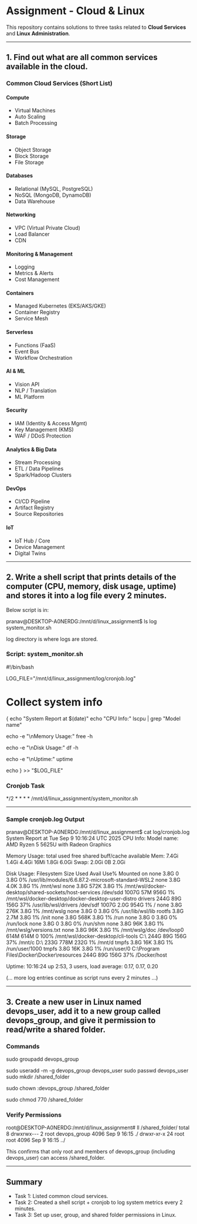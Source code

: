 # Assignment - Cloud & Linux

This repository contains solutions to three tasks related to **Cloud Services** and **Linux Administration**.

---

## 1. Find out what are all common services available in the cloud.

### Common Cloud Services (Short List)

#### Compute
- Virtual Machines
- Auto Scaling
- Batch Processing

#### Storage
- Object Storage
- Block Storage
- File Storage

#### Databases
- Relational (MySQL, PostgreSQL)
- NoSQL (MongoDB, DynamoDB)
- Data Warehouse

#### Networking
- VPC (Virtual Private Cloud)
- Load Balancer
- CDN

#### Monitoring & Management
- Logging
- Metrics & Alerts
- Cost Management

#### Containers
- Managed Kubernetes (EKS/AKS/GKE)
- Container Registry
- Service Mesh

#### Serverless
- Functions (FaaS)
- Event Bus
- Workflow Orchestration

#### AI & ML
- Vision API
- NLP / Translation
- ML Platform

#### Security
- IAM (Identity & Access Mgmt)
- Key Management (KMS)
- WAF / DDoS Protection

#### Analytics & Big Data
- Stream Processing
- ETL / Data Pipelines
- Spark/Hadoop Clusters

#### DevOps
- CI/CD Pipeline
- Artifact Registry
- Source Repositories

#### IoT
- IoT Hub / Core
- Device Management
- Digital Twins

---

## 2. Write a shell script that prints details of the computer (CPU, memory, disk usage, uptime) and stores it into a log file every 2 minutes.

Below script is in:

pranav@DESKTOP-A0NERDG:/mnt/d/linux_assignment$ ls
log  system_monitor.sh

log directory is where logs are stored.

### Script: system_monitor.sh

#!/bin/bash

LOG_FILE="/mnt/d/linux_assignment/log/cronjob.log"

# Collect system info
{
  echo "System Report at $(date)"
  echo "CPU Info:"
  lscpu | grep "Model name"

  echo -e "\nMemory Usage:"
  free -h

  echo -e "\nDisk Usage:"
  df -h

  echo -e "\nUptime:"
  uptime

  echo
} >> "$LOG_FILE"

### Cronjob Task

*/2 * * * * /mnt/d/linux_assignment/system_monitor.sh

---

### Sample cronjob.log Output

pranav@DESKTOP-A0NERDG:/mnt/d/linux_assignment$ cat log/cronjob.log
System Report at Tue Sep  9 10:16:24 UTC 2025
CPU Info:
Model name:                           AMD Ryzen 5 5625U with Radeon Graphics

Memory Usage:
               total        used        free      shared  buff/cache   available
Mem:           7.4Gi       1.4Gi       4.4Gi        16Mi       1.8Gi       6.0Gi
Swap:          2.0Gi          0B       2.0Gi

Disk Usage:
Filesystem                                Size  Used Avail Use% Mounted on
none                                      3.8G     0  3.8G   0% /usr/lib/modules/6.6.87.2-microsoft-standard-WSL2
none                                      3.8G  4.0K  3.8G   1% /mnt/wsl
none                                      3.8G  572K  3.8G   1% /mnt/wsl/docker-desktop/shared-sockets/host-services
/dev/sdd                                 1007G   57M  956G   1% /mnt/wsl/docker-desktop/docker-desktop-user-distro
drivers                                   244G   89G  156G  37% /usr/lib/wsl/drivers
/dev/sdf                                 1007G  2.0G  954G   1% /
none                                      3.8G  276K  3.8G   1% /mnt/wslg
none                                      3.8G     0  3.8G   0% /usr/lib/wsl/lib
rootfs                                    3.8G  2.7M  3.8G   1% /init
none                                      3.8G  568K  3.8G   1% /run
none                                      3.8G     0  3.8G   0% /run/lock
none                                      3.8G     0  3.8G   0% /run/shm
none                                      3.8G   96K  3.8G   1% /mnt/wslg/versions.txt
none                                      3.8G   96K  3.8G   1% /mnt/wslg/doc
/dev/loop0                                614M  614M     0 100% /mnt/wsl/docker-desktop/cli-tools
C:\                                       244G   89G  156G  37% /mnt/c
D:\                                       233G  778M  232G   1% /mnt/d
tmpfs                                     3.8G   16K  3.8G   1% /run/user/1000
tmpfs                                     3.8G   16K  3.8G   1% /run/user/0
C:\Program Files\Docker\Docker\resources  244G   89G  156G  37% /Docker/host

Uptime:
 10:16:24 up  2:53,  3 users,  load average: 0.17, 0.17, 0.20

(… more log entries continue as script runs every 2 minutes …)

---

## 3. Create a new user in Linux named devops_user, add it to a new group called devops_group, and give it permission to read/write a shared folder.

### Commands

sudo groupadd devops_group

sudo useradd -m -g devops_group devops_user
sudo passwd devops_user
sudo mkdir /shared_folder

sudo chown :devops_group /shared_folder

sudo chmod 770 /shared_folder

### Verify Permissions

root@DESKTOP-A0NERDG:/mnt/d/linux_assignment# ll /shared_folder/
total 8
drwxrwx---  2 root devops_group 4096 Sep  9 16:15 ./
drwxr-xr-x 24 root root         4096 Sep  9 16:15 ../

This confirms that only root and members of devops_group (including devops_user) can access /shared_folder.

---

## Summary
- Task 1: Listed common cloud services.
- Task 2: Created a shell script + cronjob to log system metrics every 2 minutes.
- Task 3: Set up user, group, and shared folder permissions in Linux.
